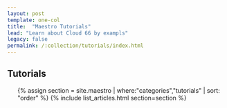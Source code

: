 ```yaml
---
layout: post
template: one-col
title:  "Maestro Tutorials"
lead: "Learn about Cloud 66 by exampls"
legacy: false
permalink: /:collection/tutorials/index.html
---
```


<div class="Toc Toc--howto">
    <h2>Tutorials</h2>
    <ul>
    {% assign section = site.maestro | where:"categories","tutorials" | sort: "order" %}
    {% include list_articles.html section=section %}
    </ul>
</div><!--/.Toc-->


